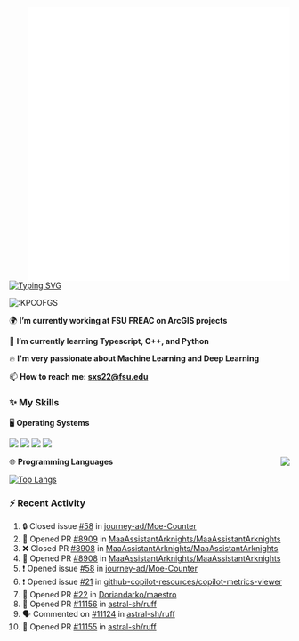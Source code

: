 <img align="right" width="470" src="github-metrics.svg">

[![Typing SVG](https://readme-typing-svg.herokuapp.com?duration=2500&vCenter=true&width=200&height=40&lines=Hello+World+👋)](https://git.io/typing-svg)

<img src="https://count.getloli.com/get/@:KPCOFGS" alt=":KPCOFGS" />

🌍 **I’m currently working at FSU FREAC on ArcGIS projects**

🌱 **I’m currently learning Typescript, C++, and Python**

🔥 **I'm very passionate about Machine Learning and Deep Learning**

📫 **How to reach me: sxs22@fsu.edu**

### ✨ **My Skills**

🖥️ **Operating Systems**

[![](https://img.shields.io/badge/-Linux-4fc08d?style=flat-square&logo=Linux&logoColor=fff)](https://www.linuxfoundation.org/)
[![](https://img.shields.io/badge/LinuxMint-47A248?style=flat-square&logo=linuxmint&logoColor=fff)](https://linuxmint.com/)
[![](https://img.shields.io/badge/Windows11-0078d6?style=flat-square&logo=windows&logoColor=fff)](https://www.microsoft.com/software-download/windows11)
[![](https://img.shields.io/badge/Ubuntu-E95420?style=flat-square&logo=ubuntu&logoColor=white)](https://ubuntu.com/download)

<a>
    <img align="right" src="https://github-readme-stats.vercel.app/api?username=KPCOFGS&theme=tokyonight&show_icons=true&show=reviews,prs_merged,prs_merged_percentage">
</a>

🌐 **Programming Languages**

[![Top Langs](https://github-readme-stats.vercel.app/api/top-langs/?username=KPCOFGS&theme=tokyonight)](https://github.com/anuraghazra/github-readme-stats)

### ⚡ **Recent Activity**
<!--START_SECTION:activity-->
1. 🔒 Closed issue [#58](https://github.com/journey-ad/Moe-Counter/issues/58) in [journey-ad/Moe-Counter](https://github.com/journey-ad/Moe-Counter)
2. 💪 Opened PR [#8909](https://github.com/MaaAssistantArknights/MaaAssistantArknights/pull/8909) in [MaaAssistantArknights/MaaAssistantArknights](https://github.com/MaaAssistantArknights/MaaAssistantArknights)
3. ❌ Closed PR [#8908](https://github.com/MaaAssistantArknights/MaaAssistantArknights/pull/8908) in [MaaAssistantArknights/MaaAssistantArknights](https://github.com/MaaAssistantArknights/MaaAssistantArknights)
4. 💪 Opened PR [#8908](https://github.com/MaaAssistantArknights/MaaAssistantArknights/pull/8908) in [MaaAssistantArknights/MaaAssistantArknights](https://github.com/MaaAssistantArknights/MaaAssistantArknights)
5. ❗ Opened issue [#58](https://github.com/journey-ad/Moe-Counter/issues/58) in [journey-ad/Moe-Counter](https://github.com/journey-ad/Moe-Counter)
6. ❗ Opened issue [#21](https://github.com/github-copilot-resources/copilot-metrics-viewer/issues/21) in [github-copilot-resources/copilot-metrics-viewer](https://github.com/github-copilot-resources/copilot-metrics-viewer)
7. 💪 Opened PR [#22](https://github.com/Doriandarko/maestro/pull/22) in [Doriandarko/maestro](https://github.com/Doriandarko/maestro)
8. 💪 Opened PR [#11156](https://github.com/astral-sh/ruff/pull/11156) in [astral-sh/ruff](https://github.com/astral-sh/ruff)
9. 🗣 Commented on [#11124](https://github.com/astral-sh/ruff/pull/11124#issuecomment-2078500361) in [astral-sh/ruff](https://github.com/astral-sh/ruff)
10. 💪 Opened PR [#11155](https://github.com/astral-sh/ruff/pull/11155) in [astral-sh/ruff](https://github.com/astral-sh/ruff)
<!--END_SECTION:activity-->
